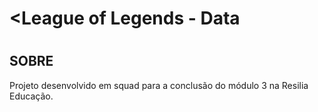 # <League of Legends - Data <h1>

## SOBRE
Projeto desenvolvido em squad para a conclusão do módulo 3 na Resilia Educação.
